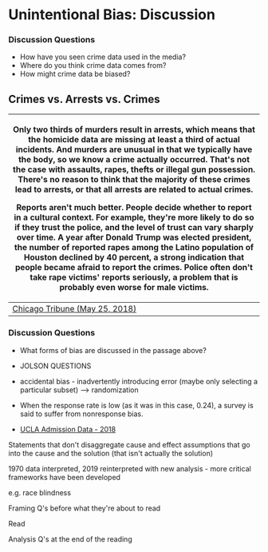 # Unintentional Bias: Discussion

### Discussion Questions

- How have you seen crime data used in the media?
- Where do you think crime data comes from?
- How might crime data be biased?

## Crimes vs. Arrests vs. Crimes

| <p>Only two thirds of murders result in arrests, which means that the homicide data are missing at least a third of actual incidents. And murders are unusual in that we typically have the body, so we know a crime actually occurred. That's not the case with assaults, rapes, thefts or illegal gun possession. There's no reason to think that the majority of these crimes lead to arrests, or that all arrests are related to actual crimes.</p><p>Reports aren't much better. People decide whether to report in a cultural context. For example, they're more likely to do so if they trust the police, and the level of trust can vary sharply over time. A year after Donald Trump was elected president, the number of reported rapes among the Latino population of Houston declined by 40 percent, a strong indication that people became afraid to report the crimes. Police often don't take rape victims' reports seriously, a problem that is probably even worse for male victims.</p> |
| --- |
| [Chicago Tribune (May 25, 2018)](https://www.chicagotribune.com/opinion/commentary/ct-perspec-danger-marijuana-legalizing-crime-data-black-youth-facial-bias-0528-story.html) |

### Discussion Questions

- What forms of bias are discussed in the passage above?
- JOLSON QUESTIONS



- accidental bias - inadvertently introducing error (maybe only selecting a particular subset) --> randomization
- When the response rate is low (as it was in this case, 0.24), a survey is said to suffer from nonresponse bias.

- [UCLA Admission Data - 2018](https://docs.google.com/spreadsheets/d/15rM467p06DFr95n0An11z-N4jQXiNcBqXQaMfUKb2BY/edit?usp=sharing)

Statements that don't disaggregate cause and effect
assumptions that go into the cause and the solution (that isn't actually the solution)

1970 data interpreted, 2019 reinterpreted with new analysis - more critical frameworks have been developed

e.g. race blindness



Framing Q's before what they're about to read

Read

Analysis Q's at the end of the reading



